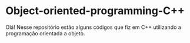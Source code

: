 # Object-oriented-programming-C++
Olá! Nesse repositório estão alguns códigos que fiz em C++ utilizando a programação orientada a objeto.
